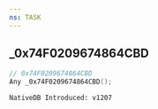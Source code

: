 ```yaml
---
ns: TASK
---
```

## _0x74F0209674864CBD

```c
// 0x74F0209674864CBD
Any _0x74F0209674864CBD();
```

```
NativeDB Introduced: v1207
```

